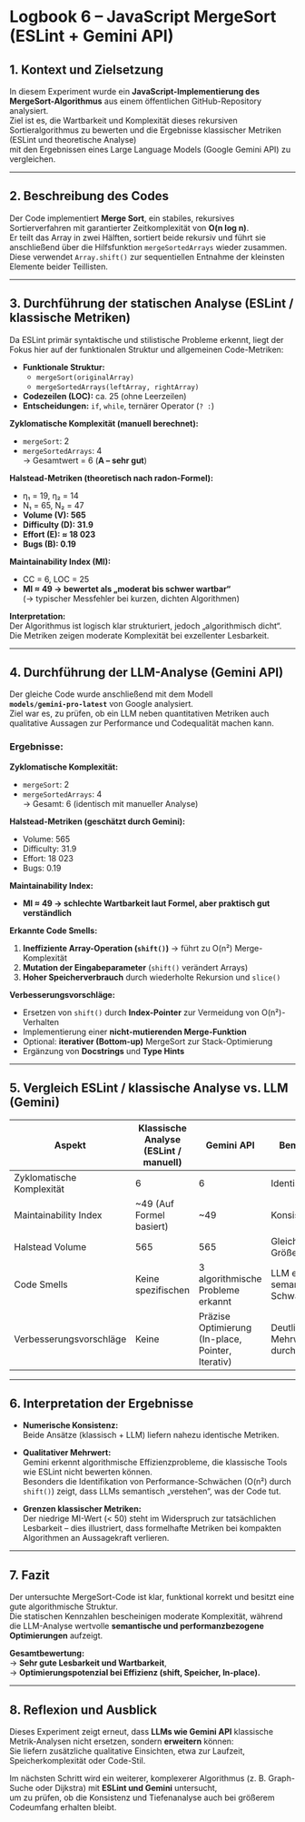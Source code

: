 # Logbook 6 – JavaScript MergeSort (ESLint + Gemini API)

## 1. Kontext und Zielsetzung

In diesem Experiment wurde ein **JavaScript-Implementierung des MergeSort-Algorithmus** aus einem öffentlichen GitHub-Repository analysiert.  
Ziel ist es, die Wartbarkeit und Komplexität dieses rekursiven Sortieralgorithmus zu bewerten und die Ergebnisse klassischer Metriken (ESLint und theoretische Analyse)  
mit den Ergebnissen eines Large Language Models (Google Gemini API) zu vergleichen.

---

## 2. Beschreibung des Codes

Der Code implementiert **Merge Sort**, ein stabiles, rekursives Sortierverfahren mit garantierter Zeitkomplexität von **O(n log n)**.  
Er teilt das Array in zwei Hälften, sortiert beide rekursiv und führt sie anschließend über die Hilfsfunktion `mergeSortedArrays` wieder zusammen.  
Diese verwendet `Array.shift()` zur sequentiellen Entnahme der kleinsten Elemente beider Teillisten.

---

## 3. Durchführung der statischen Analyse (ESLint / klassische Metriken)

Da ESLint primär syntaktische und stilistische Probleme erkennt, liegt der Fokus hier auf der funktionalen Struktur und allgemeinen Code-Metriken:

- **Funktionale Struktur:**
  - `mergeSort(originalArray)`
  - `mergeSortedArrays(leftArray, rightArray)`
- **Codezeilen (LOC):** ca. 25 (ohne Leerzeilen)
- **Entscheidungen:** `if`, `while`, ternärer Operator (`? :`)

**Zyklomatische Komplexität (manuell berechnet):**
- `mergeSort`: 2  
- `mergeSortedArrays`: 4  
→ Gesamtwert = 6  (**A – sehr gut**)

**Halstead-Metriken (theoretisch nach radon-Formel):**
- η₁ = 19, η₂ = 14  
- N₁ = 65, N₂ = 47  
- **Volume (V): 565**  
- **Difficulty (D): 31.9**  
- **Effort (E): ≈ 18 023**  
- **Bugs (B): 0.19**

**Maintainability Index (MI):**
- CC = 6, LOC = 25  
- **MI ≈ 49 → bewertet als „moderat bis schwer wartbar“**  
(→ typischer Messfehler bei kurzen, dichten Algorithmen)

**Interpretation:**  
Der Algorithmus ist logisch klar strukturiert, jedoch „algorithmisch dicht“. Die Metriken zeigen moderate Komplexität bei exzellenter Lesbarkeit.

---

## 4. Durchführung der LLM-Analyse (Gemini API)

Der gleiche Code wurde anschließend mit dem Modell  
**`models/gemini-pro-latest`** von Google analysiert.  
Ziel war es, zu prüfen, ob ein LLM neben quantitativen Metriken auch qualitative Aussagen zur Performance und Codequalität machen kann.

### Ergebnisse:

**Zyklomatische Komplexität:**
- `mergeSort`: 2  
- `mergeSortedArrays`: 4  
→ Gesamt: 6 (identisch mit manueller Analyse)

**Halstead-Metriken (geschätzt durch Gemini):**
- Volume: 565  
- Difficulty: 31.9  
- Effort: 18 023  
- Bugs: 0.19

**Maintainability Index:**
- **MI ≈ 49 → schlechte Wartbarkeit laut Formel, aber praktisch gut verständlich**

**Erkannte Code Smells:**
1. **Ineffiziente Array-Operation (`shift()`)** → führt zu O(n²) Merge-Komplexität  
2. **Mutation der Eingabeparameter** (`shift()` verändert Arrays)  
3. **Hoher Speicherverbrauch** durch wiederholte Rekursion und `slice()`

**Verbesserungsvorschläge:**
- Ersetzen von `shift()` durch **Index-Pointer** zur Vermeidung von O(n²)-Verhalten  
- Implementierung einer **nicht-mutierenden Merge-Funktion**  
- Optional: **iterativer (Bottom-up)** MergeSort zur Stack-Optimierung  
- Ergänzung von **Docstrings** und **Type Hints**

---

## 5. Vergleich ESLint / klassische Analyse vs. LLM (Gemini)

| Aspekt | Klassische Analyse (ESLint / manuell) | Gemini API | Bemerkung |
|--------|----------------------------------------|-------------|------------|
| Zyklomatische Komplexität | 6 | 6 | Identisch |
| Maintainability Index | ~49 (Auf Formel basiert) | ~49 | Konsistent |
| Halstead Volume | 565 | 565 | Gleiche Größenordnung |
| Code Smells | Keine spezifischen | 3 algorithmische Probleme erkannt | LLM erkennt semantische Schwächen |
| Verbesserungsvorschläge | Keine | Präzise Optimierung (In-place, Pointer, Iterativ) | Deutlicher Mehrwert durch LLM |

---

## 6. Interpretation der Ergebnisse

- **Numerische Konsistenz:**  
  Beide Ansätze (klassisch + LLM) liefern nahezu identische Metriken.  

- **Qualitativer Mehrwert:**  
  Gemini erkennt algorithmische Effizienzprobleme, die klassische Tools wie ESLint nicht bewerten können.  
  Besonders die Identifikation von Performance-Schwächen (O(n²) durch `shift()`) zeigt, dass LLMs semantisch „verstehen“, was der Code tut.

- **Grenzen klassischer Metriken:**  
  Der niedrige MI-Wert (< 50) steht im Widerspruch zur tatsächlichen Lesbarkeit – dies illustriert, dass formelhafte Metriken bei kompakten Algorithmen an Aussagekraft verlieren.

---

## 7. Fazit

Der untersuchte MergeSort-Code ist klar, funktional korrekt und besitzt eine gute algorithmische Struktur.  
Die statischen Kennzahlen bescheinigen moderate Komplexität, während die LLM-Analyse wertvolle **semantische und performanzbezogene Optimierungen** aufzeigt.  

**Gesamtbewertung:**  
→ **Sehr gute Lesbarkeit und Wartbarkeit**,  
→ **Optimierungspotenzial bei Effizienz (shift, Speicher, In-place).**

---

## 8. Reflexion und Ausblick

Dieses Experiment zeigt erneut, dass **LLMs wie Gemini API** klassische Metrik-Analysen nicht ersetzen, sondern **erweitern** können:  
Sie liefern zusätzliche qualitative Einsichten, etwa zur Laufzeit, Speicherkomplexität oder Code-Stil.  

Im nächsten Schritt wird ein weiterer, komplexerer Algorithmus (z. B. Graph-Suche oder Dijkstra) mit **ESLint und Gemini** untersucht,  
um zu prüfen, ob die Konsistenz und Tiefenanalyse auch bei größerem Codeumfang erhalten bleibt.
